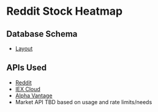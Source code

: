 # Reddit Stock Heatmap

## Database Schema
- [Layout](https://github.com/jonrus/RedditStockHeatmap/blob/main/Database%20Schema/db.png)

## APIs Used
- [Reddit](https://www.reddit.com/dev/api/) 
- [IEX Cloud](https://iexcloud.io/) 
- [Alpha Vantage](https://www.alphavantage.co/) 
- Market API TBD based on usage and rate limits/needs